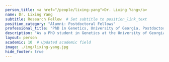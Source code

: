 ```yaml
---
person_title: <a href="/people/lixing-yang">Dr. Lixing Yang</a>
name: Dr. Lixing Yang
subtitle: Research Fellow  # Set subtitle to position_link_text
position_category: "Alumni: Postdoctoral Fellows"
professional_title: "PhD in Genetics, University of Georgia, Postdoctoral Fellow (2010-2017), Assistant Professor, The Ben May Department for Cancer Research, The University of Chicago"
description: "As a PhD student in Genetics at the University of Georgia, Lixing performed bioinformatic analysis of transposable elements in plants. Now he is interested in cancer genomics.Personal website"
layout: person
academic: 10  # Updated academic field
image: ./img/lixing-yang.jpg
hide_footer: true
---
```

